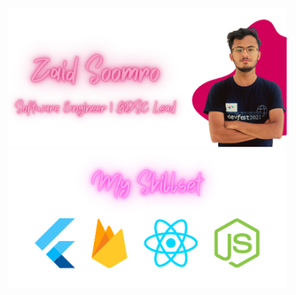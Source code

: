 <img src="top.png" alt="Zaid Ahmed Soomro" />
<img src="skills.png" alt="Flutter Firebase React Node JavaScript" />
